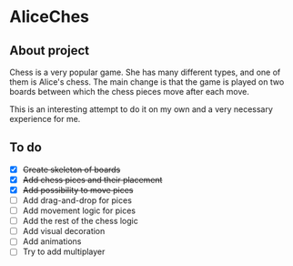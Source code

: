 # AliceChes
## About project
Chess is a very popular game. She has many different types, and one of them is Alice's chess. The main change is that the game is played on two boards between which the chess pieces move after each move. 

This is an interesting attempt to do it on my own and a very necessary experience for me.
## To do 
- [x] ~~Create skeleton of boards~~
- [x] ~~Add chess pices and their placement~~
- [x] ~~Add possibility to move pices~~
- [ ] Add drag-and-drop for pices
- [ ] Add movement logic for pices
- [ ] Add the rest of the chess logic
- [ ] Add visual decoration 
- [ ] Add animations 
- [ ] Try to add multiplayer

